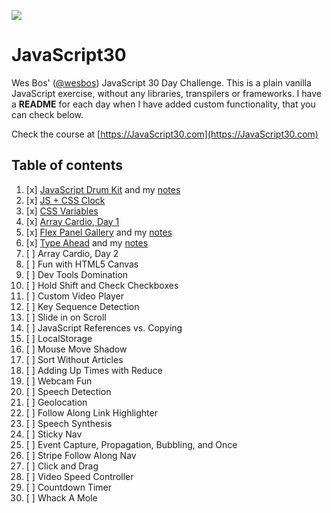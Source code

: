 ![](https://javascript30.com/images/JS3-social-share.png)

# JavaScript30

Wes Bos' ([@wesbos](https://github.com/wesbos)) JavaScript 30 Day Challenge.
This is a plain vanilla JavaScript exercise, without any libraries, transpilers
or frameworks. I have a **README** for each day when I have added custom
functionality, that you can check below.

Check the course at [https://JavaScript30.com](https://JavaScript30.com)

## Table of contents

1. [x] [JavaScript Drum Kit](https://vanntile.github.io/JavaScript30/01%20-%20JavaScript%20Drum%20Kit/)
  and my [notes](./01%20-%20JavaScript%20Drum%20Kit)
2. [x] [JS + CSS Clock](https://vanntile.github.io/JavaScript30/02%20-%20JS%20and%20CSS%20Clock/)
3. [x] [CSS Variables](https://vanntile.github.io/JavaScript30/03%20-%20CSS%20Variables/)
4. [x] [Array Cardio, Day 1](https://vanntile.github.io/JavaScript30/04%20-%20Array%20Cardio%20Day%201/)
5. [x] [Flex Panel Gallery](https://vanntile.github.io/JavaScript30/05%20-%20Flex%20Panel%20Gallery/)
  and my [notes](./05%20-%20Flex%20Panel%20Gallery)
6. [x] [Type Ahead](https://vanntile.github.io/JavaScript30/06%20-%20Type%20Ahead)
  and my [notes](./06%20-%20Type%20Ahead)
7. [ ] Array Cardio, Day 2
8. [ ] Fun with HTML5 Canvas
9. [ ] Dev Tools Domination
10. [ ] Hold Shift and Check Checkboxes
11. [ ] Custom Video Player
12. [ ] Key Sequence Detection
13. [ ] Slide in on Scroll
14. [ ] JavaScript References vs. Copying
15. [ ] LocalStorage
16. [ ] Mouse Move Shadow
17. [ ] Sort Without Articles
18. [ ] Adding Up Times with Reduce
19. [ ] Webcam Fun
20. [ ] Speech Detection
21. [ ] Geolocation
22. [ ] Follow Along Link Highlighter
23. [ ] Speech Synthesis
24. [ ] Sticky Nav
25. [ ] Event Capture, Propagation, Bubbling, and Once
26. [ ] Stripe Follow Along Nav
27. [ ] Click and Drag
28. [ ] Video Speed Controller
29. [ ] Countdown Timer
30. [ ] Whack A Mole
